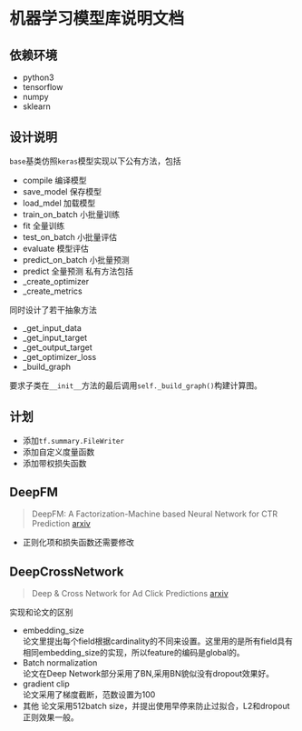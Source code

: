 # 机器学习模型库说明文档
## 依赖环境
 - python3
 - tensorflow
 - numpy
 - sklearn
## 设计说明
`base`基类仿照`keras`模型实现以下公有方法，包括
- compile 编译模型
- save_model 保存模型
- load_mdel 加载模型
- train_on_batch 小批量训练
- fit 全量训练
- test_on_batch 小批量评估
- evaluate 模型评估
- predict_on_batch 小批量预测
- predict 全量预测
私有方法包括
- _create_optimizer
- _create_metrics

同时设计了若干抽象方法
- _get_input_data
- _get_input_target
- _get_output_target
- _get_optimizer_loss
- _build_graph

要求子类在`__init__`方法的最后调用`self._build_graph()`构建计算图。

## 计划
- 添加`tf.summary.FileWriter`
- 添加自定义度量函数
- 添加带权损失函数

## DeepFM
>DeepFM: A Factorization-Machine based Neural Network for CTR Prediction [arxiv](https://arxiv.org/abs/1703.04247)
- 正则化项和损失函数还需要修改

## DeepCrossNetwork
> Deep & Cross Network for Ad Click Predictions [arxiv](https://arxiv.org/abs/1708.05123)

实现和论文的区别
- embedding_size  
论文里提出每个field根据cardinality的不同来设置。这里用的是所有field具有相同embedding_size的实现，所以feature的编码是global的。
- Batch normalization  
论文在Deep Network部分采用了BN,采用BN貌似没有dropout效果好。
- gradient clip  
论文采用了梯度截断，范数设置为100
- 其他
论文采用512batch size，并提出使用早停来防止过拟合，L2和dropout正则效果一般。